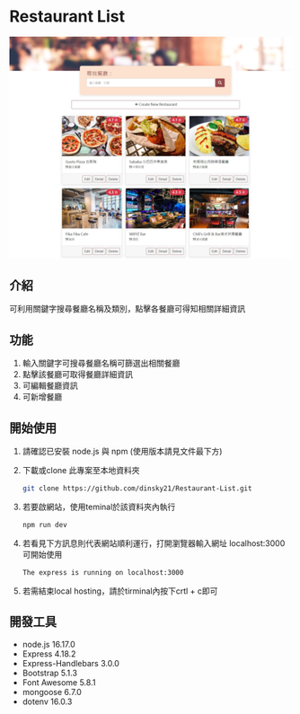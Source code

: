 # Restaurant List
![餐廳清單](img/screen_shot.JPG)

## 介紹
可利用關鍵字搜尋餐廳名稱及類別，點擊各餐廳可得知相關詳細資訊

## 功能
1. 輸入關鍵字可搜尋餐廳名稱可篩選出相關餐廳
2. 點擊該餐廳可取得餐廳詳細資訊
3. 可編輯餐廳資訊
4. 可新增餐廳

## 開始使用
1. 請確認已安裝 node.js 與 npm (使用版本請見文件最下方)
2. 下載或clone 此專案至本地資料夾
    ```bash
   git clone https://github.com/dinsky21/Restaurant-List.git
   ```
3. 若要啟網站，使用teminal於該資料夾內執行

   ```bash
   npm run dev
   ```

4. 若看見下方訊息則代表網站順利運行，打開瀏覽器輸入網址 localhost:3000 可開始使用

   ```bash
   The express is running on localhost:3000
   ```
5. 若需結束local hosting，請於tirminal內按下crtl + c即可
     

## 開發工具
- node.js 16.17.0
- Express 4.18.2
- Express-Handlebars 3.0.0
- Bootstrap 5.1.3
- Font Awesome 5.8.1
- mongoose 6.7.0
- dotenv 16.0.3
